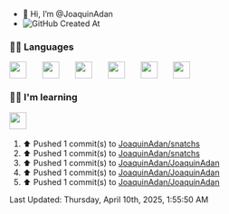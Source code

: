 - 👋 Hi, I’m @JoaquinAdan
- ![GitHub Created At](https://img.shields.io/github/created-at/joaquinadan/joaquinadan)


<h3>👨‍💻 Languages</h3>

<div style="display: flex; gap: 10px;">
  <img style='height: 30px;' src="https://img.shields.io/badge/JavaScript-323330?style=for-the-badge&logo=javascript&logoColor=F7DF1E" />&nbsp;&nbsp;
  <img style='height: 30px;' src="https://img.shields.io/badge/TypeScript-007ACC?style=for-the-badge&logo=typescript&logoColor=white" />&nbsp;&nbsp;
  <img style='height: 30px;' src="https://img.shields.io/badge/NodeJS-42C32F?style=for-the-badge&logo=node.js&logoColor=white">&nbsp;&nbsp;
  <img style='height: 30px;' src="https://img.shields.io/badge/ReactJS-61DAFB?style=for-the-badge&logo=react&logoColor=black">&nbsp;&nbsp;
  <img style='height: 30px;' src="https://img.shields.io/badge/NextJS-323330?style=for-the-badge&logo=next.js&logoColor=white" />&nbsp;&nbsp;
  <img style='height: 30px;' src="https://img.shields.io/badge/Python-086d5e?style=for-the-badge&logo=python&logoColor=white" />&nbsp;&nbsp;
</div>

<h3>🧑‍🎓 I'm learning</h3>
  <img style='height: 30px;' src="https://img.shields.io/badge/AI-000000?style=for-the-badge&logo=github%20copilot&logoColor=white" />&nbsp;&nbsp;

<!--RECENT_ACTIVITY:start-->
1. ⬆️ Pushed 1 commit(s) to [JoaquinAdan/snatchs](https://github.com/JoaquinAdan/snatchs)<br>
2. ⬆️ Pushed 1 commit(s) to [JoaquinAdan/snatchs](https://github.com/JoaquinAdan/snatchs)<br>
3. ⬆️ Pushed 1 commit(s) to [JoaquinAdan/JoaquinAdan](https://github.com/JoaquinAdan/JoaquinAdan)<br>
4. ⬆️ Pushed 1 commit(s) to [JoaquinAdan/JoaquinAdan](https://github.com/JoaquinAdan/JoaquinAdan)<br>
5. ⬆️ Pushed 1 commit(s) to [JoaquinAdan/JoaquinAdan](https://github.com/JoaquinAdan/JoaquinAdan)<br>
<!--RECENT_ACTIVITY:end-->

<!--RECENT_ACTIVITY:last_update-->
Last Updated: Thursday, April 10th, 2025, 1:55:50 AM
<!--RECENT_ACTIVITY:last_update_end-->

<!---
JoaquinAdan/JoaquinAdan is a ✨ special ✨ repository because its `README.md` (this file) appears on your GitHub profile.
You can click the Preview link to take a look at your changes.
--->
